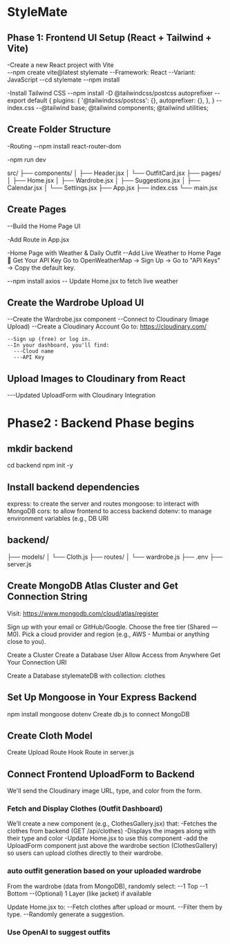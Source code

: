 # StyleMate

## Phase 1: Frontend UI Setup (React + Tailwind + Vite)
   -Create a new React project with Vite      
   --npm create vite@latest stylemate
   --Framework: React
   --Variant: JavaScript
   --cd stylemate
   --npm install

  -Install Tailwind CSS
  --npm install -D @tailwindcss/postcss autoprefixer
  --export default {
   plugins: {
    '@tailwindcss/postcss': {},
    autoprefixer: {},
   },
  }
   --index.css
   --@tailwind base;
     @tailwind components;
     @tailwind utilities;


## Create Folder Structure

 -Routing
 --npm install react-router-dom

 -npm run dev

  src/
  ├── components/
  │   ├── Header.jsx
  │   └── OutfitCard.jsx
  ├── pages/
  │   ├── Home.jsx
  │   ├── Wardrobe.jsx
  │   ├── Suggestions.jsx
  │   ├── Calendar.jsx
  │   └── Settings.jsx
  ├── App.jsx 
  ├── index.css
  └── main.jsx

## Create Pages
  --Build the Home Page UI

  -Add Route in App.jsx

  -Home Page with Weather & Daily Outfit
  --Add Live Weather to Home Page
     🔑 Get Your API Key
      Go to OpenWeatherMap → Sign Up → Go to "API Keys" → Copy the default key.

  --npm install axios
  -- Update Home.jsx to fetch live weather

## Create the Wardrobe Upload UI
  --Create the Wardrobe.jsx component
  --Connect to Cloudinary (Image Upload)
  --Create a Cloudinary Account
    Go to: https://cloudinary.com/

    --Sign up (free) or log in.
    --In your dashboard, you'll find:
      ---Cloud name
      ---API Key

## Upload Images to Cloudinary from React
 ---Updated UploadForm with Cloudinary Integration


# Phase2 : Backend Phase begins
## mkdir backend
  cd backend
  npm init -y

## Install backend dependencies
   express: to create the server and routes
   mongoose: to interact with MongoDB
   cors: to allow frontend to access backend
   dotenv: to manage environment variables (e.g., DB URI
 
## backend/
├── models/
│   └── Cloth.js
├── routes/
│   └── wardrobe.js
├── .env
├── server.js
 
## Create MongoDB Atlas Cluster and Get Connection String
   Visit: https://www.mongodb.com/cloud/atlas/register

   Sign up with your email or GitHub/Google.
   Choose the free tier (Shared — M0).
   Pick a cloud provider and region (e.g., AWS - Mumbai or anything close to you).

  Create a Cluster
  Create a Database User
   Allow Access from Anywhere
  Get Your Connection URI

   Create a Database stylemateDB with collection: clothes

## Set Up Mongoose in Your Express Backend
   npm install mongoose dotenv
   Create db.js to connect MongoDB

## Create Cloth Model
   Create Upload Route
   Hook Route in server.js

## Connect Frontend UploadForm to Backend
  We'll send the Cloudinary image URL, type, and color from the form.   

### Fetch and Display Clothes (Outfit Dashboard)
  We’ll create a new component (e.g., ClothesGallery.jsx) that:
  -Fetches the clothes from  backend (GET /api/clothes)
  -Displays the images along with their type and color
  -Update Home.jsx to use this component
  -add the UploadForm component just above the wardrobe section (ClothesGallery) so users can upload clothes directly to their wardrobe.

### auto outfit generation based on your uploaded wardrobe
 From the wardrobe (data from MongoDB), randomly select:
 --1 Top
 --1 Bottom
 --(Optional) 1 Layer (like jacket) if available

 Update Home.jsx to:
 --Fetch clothes after upload or mount.
 --Filter them by type.
 --Randomly generate a suggestion.
 
### Use OpenAI to suggest outfits
